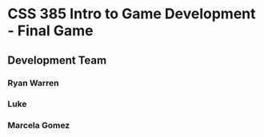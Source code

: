 # CSS 385 Intro to Game Development - Final Game
  <h2> Development Team
    <h3> Ryan Warren 
    <h3> Luke
    <h3> Marcela Gomez

